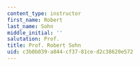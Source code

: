 ```yaml
---
content_type: instructor
first_name: Robert
last_name: Sohn
middle_initial: ''
salutation: Prof.
title: Prof. Robert Sohn
uid: c3b0b039-a844-cf37-81ce-d2c38620e572
---
```

